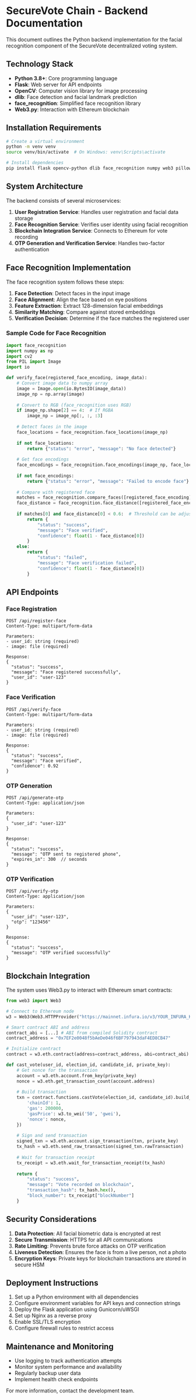 
# SecureVote Chain - Backend Documentation

This document outlines the Python backend implementation for the facial recognition component of the SecureVote decentralized voting system.

## Technology Stack

- **Python 3.8+**: Core programming language
- **Flask**: Web server for API endpoints
- **OpenCV**: Computer vision library for image processing
- **dlib**: Face detection and facial landmark prediction
- **face_recognition**: Simplified face recognition library
- **Web3.py**: Interaction with Ethereum blockchain

## Installation Requirements

```bash
# Create a virtual environment
python -m venv venv
source venv/bin/activate  # On Windows: venv\Scripts\activate

# Install dependencies
pip install flask opencv-python dlib face_recognition numpy web3 pillow
```

## System Architecture

The backend consists of several microservices:

1. **User Registration Service**: Handles user registration and facial data storage
2. **Face Recognition Service**: Verifies user identity using facial recognition
3. **Blockchain Integration Service**: Connects to Ethereum for vote recording
4. **OTP Generation and Verification Service**: Handles two-factor authentication

## Face Recognition Implementation

The face recognition system follows these steps:

1. **Face Detection**: Detect faces in the input image
2. **Face Alignment**: Align the face based on eye positions
3. **Feature Extraction**: Extract 128-dimension facial embeddings
4. **Similarity Matching**: Compare against stored embeddings
5. **Verification Decision**: Determine if the face matches the registered user

### Sample Code for Face Recognition

```python
import face_recognition
import numpy as np
import cv2
from PIL import Image
import io

def verify_face(registered_face_encoding, image_data):
    # Convert image data to numpy array
    image = Image.open(io.BytesIO(image_data))
    image_np = np.array(image)
    
    # Convert to RGB (face_recognition uses RGB)
    if image_np.shape[2] == 4:  # If RGBA
        image_np = image_np[:, :, :3]
    
    # Detect faces in the image
    face_locations = face_recognition.face_locations(image_np)
    
    if not face_locations:
        return {"status": "error", "message": "No face detected"}
    
    # Get face encodings
    face_encodings = face_recognition.face_encodings(image_np, face_locations)
    
    if not face_encodings:
        return {"status": "error", "message": "Failed to encode face"}
    
    # Compare with registered face
    matches = face_recognition.compare_faces([registered_face_encoding], face_encodings[0])
    face_distance = face_recognition.face_distance([registered_face_encoding], face_encodings[0])
    
    if matches[0] and face_distance[0] < 0.6:  # Threshold can be adjusted
        return {
            "status": "success", 
            "message": "Face verified", 
            "confidence": float(1 - face_distance[0])
        }
    else:
        return {
            "status": "failed", 
            "message": "Face verification failed",
            "confidence": float(1 - face_distance[0])
        }
```

## API Endpoints

### Face Registration

```
POST /api/register-face
Content-Type: multipart/form-data

Parameters:
- user_id: string (required)
- image: file (required)

Response:
{
  "status": "success",
  "message": "Face registered successfully",
  "user_id": "user-123"
}
```

### Face Verification

```
POST /api/verify-face
Content-Type: multipart/form-data

Parameters:
- user_id: string (required)
- image: file (required)

Response:
{
  "status": "success",
  "message": "Face verified",
  "confidence": 0.92
}
```

### OTP Generation

```
POST /api/generate-otp
Content-Type: application/json

Parameters:
{
  "user_id": "user-123"
}

Response:
{
  "status": "success",
  "message": "OTP sent to registered phone",
  "expires_in": 300  // seconds
}
```

### OTP Verification

```
POST /api/verify-otp
Content-Type: application/json

Parameters:
{
  "user_id": "user-123",
  "otp": "123456"
}

Response:
{
  "status": "success",
  "message": "OTP verified successfully"
}
```

## Blockchain Integration

The system uses Web3.py to interact with Ethereum smart contracts:

```python
from web3 import Web3

# Connect to Ethereum node
w3 = Web3(Web3.HTTPProvider("https://mainnet.infura.io/v3/YOUR_INFURA_KEY"))

# Smart contract ABI and address
contract_abi = [...] # ABI from compiled Solidity contract
contract_address = "0x7EF2e0048f5bAeDe046f6BF797943daF4ED8CB47"

# Initialize contract
contract = w3.eth.contract(address=contract_address, abi=contract_abi)

def cast_vote(user_id, election_id, candidate_id, private_key):
    # Get nonce for the transaction
    account = w3.eth.account.from_key(private_key)
    nonce = w3.eth.get_transaction_count(account.address)
    
    # Build transaction
    txn = contract.functions.castVote(election_id, candidate_id).build_transaction({
        'chainId': 1,
        'gas': 200000,
        'gasPrice': w3.to_wei('50', 'gwei'),
        'nonce': nonce,
    })
    
    # Sign and send transaction
    signed_txn = w3.eth.account.sign_transaction(txn, private_key)
    tx_hash = w3.eth.send_raw_transaction(signed_txn.rawTransaction)
    
    # Wait for transaction receipt
    tx_receipt = w3.eth.wait_for_transaction_receipt(tx_hash)
    
    return {
        "status": "success",
        "message": "Vote recorded on blockchain",
        "transaction_hash": tx_hash.hex(),
        "block_number": tx_receipt["blockNumber"]
    }
```

## Security Considerations

1. **Data Protection**: All facial biometric data is encrypted at rest
2. **Secure Transmission**: HTTPS for all API communications
3. **Rate Limiting**: Prevents brute force attacks on OTP verification
4. **Liveness Detection**: Ensures the face is from a live person, not a photo
5. **Encryption Keys**: Private keys for blockchain transactions are stored in secure HSM

## Deployment Instructions

1. Set up a Python environment with all dependencies
2. Configure environment variables for API keys and connection strings
3. Deploy the Flask application using Gunicorn/uWSGI
4. Set up Nginx as a reverse proxy
5. Enable SSL/TLS encryption
6. Configure firewall rules to restrict access

## Maintenance and Monitoring

- Use logging to track authentication attempts
- Monitor system performance and availability
- Regularly backup user data
- Implement health check endpoints

For more information, contact the development team.
